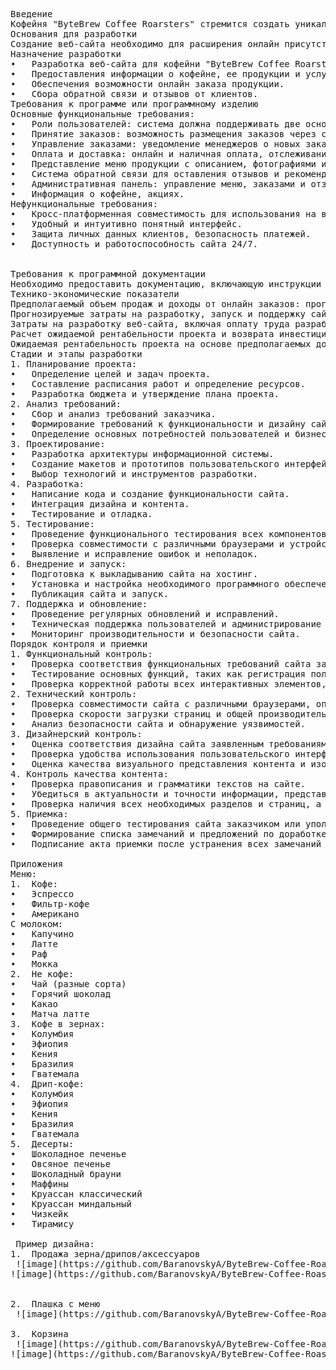 <pre>
Введение
Кофейня "ByteBrew Coffee Roarsters" стремится создать уникальное пространство, где каждый посетитель может насладиться атмосферой, кофе и разнообразным ассортиментом напитков и закусок. Для удовлетворения потребностей наших клиентов и улучшения общего опыта посещения, мы решаем разработать веб-сайт, который будет отражать наши основные принципы - удобство, доступность и высокое качество обслуживания. Веб-сайт "ByteBrew Coffee Roarsters" будет не только платформой для онлайн заказов, но и местом, где наши клиенты могут узнать больше о нашем меню, акциях, а также оставить свои отзывы и пожелания. Создание сайта является важным шагом в нашей стратегии развития и позволит нам привлечь новых клиентов и улучшить взаимодействие с текущими посетителями.
Основания для разработки
Создание веб-сайта необходимо для расширения онлайн присутствия кофейни, обеспечения удобства заказа для клиентов и сбора обратной связи для улучшения сервиса.
Назначение разработки
•	Разработка веб-сайта для кофейни "ByteBrew Coffee Roarsters" с целью:
•	Предоставления информации о кофейне, ее продукции и услугах.
•	Обеспечения возможности онлайн заказа продукции.
•	Сбора обратной связи и отзывов от клиентов.
Требования к программе или программному изделию
Основные функциональные требования:
•	Роли пользователей: система должна поддерживать две основные роли - клиенты и менеджеры по приему заказов. Клиенты должны иметь возможность создавать учетные записи, просматривать меню, размещать заказы и просматривать историю заказов. Менеджеры должны иметь доступ к панели управления заказами.
•	Принятие заказов: возможность размещения заказов через сайт или по телефону.
•	Управление заказами: уведомление менеджеров о новых заказах, возможность уточнения деталей заказа с клиентом.
•	Оплата и доставка: онлайн и наличная оплата, отслеживание статуса заказов и местоположения доставки.
•	Представление меню продукции с описанием, фотографиями и ценами.
•	Система обратной связи для оставления отзывов и рекомендаций: возможность оставления отзывов и оценок клиентами.
•	Административная панель: управление меню, заказами и отзывами через административную панель.
•	Информация о кофейне, акциях.
Нефункциональные требования:
•	Кросс-платформенная совместимость для использования на всех типах устройств.
•	Удобный и интуитивно понятный интерфейс.
•	Защита личных данных клиентов, безопасность платежей.
•	Доступность и работоспособность сайта 24/7.


Требования к программной документации
Необходимо предоставить документацию, включающую инструкции по использованию сайта для администраторов (управление заказами и отзывами клиентов) и пользователей (регистрация, просмотр меню, размещение заказов и оставление отзывов), описание архитектуры и технологий, а также инструкции по обновлению и поддержке (как обновлять и поддерживать сайт, включая процедуры обновления программного обеспечения, резервное копирование данных).
Технико-экономические показатели
Предполагаемый объем продаж и доходы от онлайн заказов: прогнозируемый объем продаж кофе и других продуктов через веб-сайт составляет около 1000 заказов в месяц в первый год работы, с постепенным увеличением до 2000 заказов в месяц к концу второго года. Средний чек заказа составляет примерно 500 рублей. Таким образом, доходы от онлайн заказов оцениваются примерно в 500 000 рублей в месяц в первый год и 1 000 000 рублей в месяц к концу второго года.
Прогнозируемые затраты на разработку, запуск и поддержку сайта:
Затраты на разработку веб-сайта, включая оплату труда разработчиков и дизайнеров, приобретение программного обеспечения и оборудования, оцениваются в 3 000 000 рублей. Затраты на маркетинг и рекламу составляют еще 2 000 000 рублей. Ежемесячные затраты на поддержку и обновление сайта оцениваются в 100 000 рублей.
Расчет ожидаемой рентабельности проекта и возврата инвестиций:
Ожидаемая рентабельность проекта на основе предполагаемых доходов и затрат оценивается примерно в 50%. Окупаемость инвестиций в разработку веб-сайта произойдет через примерно 1,5 года работы сайта. 
Стадии и этапы разработки
1. Планирование проекта:
•	Определение целей и задач проекта.
•	Составление расписания работ и определение ресурсов.
•	Разработка бюджета и утверждение плана проекта.
2. Анализ требований:
•	Сбор и анализ требований заказчика.
•	Формирование требований к функциональности и дизайну сайта.
•	Определение основных потребностей пользователей и бизнес-процессов.
3. Проектирование:
•	Разработка архитектуры информационной системы.
•	Создание макетов и прототипов пользовательского интерфейса.
•	Выбор технологий и инструментов разработки.
4. Разработка:
•	Написание кода и создание функциональности сайта.
•	Интеграция дизайна и контента.
•	Тестирование и отладка.
5. Тестирование:
•	Проведение функционального тестирования всех компонентов сайта.
•	Проверка совместимости с различными браузерами и устройствами.
•	Выявление и исправление ошибок и неполадок.
6. Внедрение и запуск:
•	Подготовка к выкладыванию сайта на хостинг.
•	Установка и настройка необходимого программного обеспечения.
•	Публикация сайта и запуск.
7. Поддержка и обновление:
•	Проведение регулярных обновлений и исправлений.
•	Техническая поддержка пользователей и администрирование сервера.
•	Мониторинг производительности и безопасности сайта.
Порядок контроля и приемки
1. Функциональный контроль:
•	Проверка соответствия функциональных требований сайта заявленным характеристикам и ожиданиям заказчика.
•	Тестирование основных функций, таких как регистрация пользователя, просмотр меню, оформление заказа и отправка обратной связи.
•	Проверка корректной работы всех интерактивных элементов, форм и кнопок на сайте.
2. Технический контроль:
•	Проверка совместимости сайта с различными браузерами, операционными системами и устройствами.
•	Проверка скорости загрузки страниц и общей производительности сайта.
•	Анализ безопасности сайта и обнаружение уязвимостей.
3. Дизайнерский контроль:
•	Оценка соответствия дизайна сайта заявленным требованиям и стилю бренда.
•	Проверка удобства использования пользовательского интерфейса и навигации по сайту.
•	Оценка качества визуального представления контента и изображений.
4. Контроль качества контента:
•	Проверка правописания и грамматики текстов на сайте.
•	Убедиться в актуальности и точности информации, представленной на страницах сайта.
•	Проверка наличия всех необходимых разделов и страниц, а также их корректного отображения.
5. Приемка:
•	Проведение общего тестирования сайта заказчиком или уполномоченным представителем.
•	Формирование списка замечаний и предложений по доработке, если таковые имеются.
•	Подписание акта приемки после устранения всех замечаний и утверждение окончательной версии сайта для публикации.

Приложения
Меню:
1.	Кофе:
•	Эспрессо
•	Фильтр-кофе
•	Американо
С молоком:
•	Капучино
•	Латте
•	Раф
•	Мокка
2.	Не кофе:
•	Чай (разные сорта)
•	Горячий шоколад
•	Какао
•	Матча латте
3.	Кофе в зернах:
•	Колумбия
•	Эфиопия
•	Кения
•	Бразилия
•	Гватемала
4.	Дрип-кофе:
•	Колумбия
•	Эфиопия
•	Кения
•	Бразилия
•	Гватемала
5.	Десерты:
•	Шоколадное печенье
•	Овсяное печенье
•	Шоколадный брауни
•	Маффины
•	Круассан классический
•	Круассан миндальный
•	Чизкейк
•	Тирамису

 Пример дизайна:
1.	Продажа зерна/дрипов/аксессуаров 
 ![image](https://github.com/BaranovskyA/ByteBrew-Coffee-Roasters/assets/54361221/4833fdce-6759-427f-9fc9-cf20ca8eef4c)
![image](https://github.com/BaranovskyA/ByteBrew-Coffee-Roasters/assets/54361221/d231b44f-3182-48cf-92c3-3944cf18bca5)

 
2.	Плашка с меню
 ![image](https://github.com/BaranovskyA/ByteBrew-Coffee-Roasters/assets/54361221/4a0f34de-9fcf-479b-9e3b-8e255e58075e)

3.	Корзина
 ![image](https://github.com/BaranovskyA/ByteBrew-Coffee-Roasters/assets/54361221/fb0e464c-c78b-4687-8e9c-d887a526df81)
![image](https://github.com/BaranovskyA/ByteBrew-Coffee-Roasters/assets/54361221/a1a2f0f5-d735-4b04-aeea-0a76d884dc51)


</pre>
